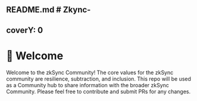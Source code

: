 README.md # Zkync-
---
coverY: 0
---

# 👋 Welcome

Welcome to the zkSync Community! The core values for the zkSync community are resilience, subtraction, and inclusion. This repo will be used as a Community hub to share information with the broader zkSync Community. Please feel free to contribute and submit PRs for any changes.
